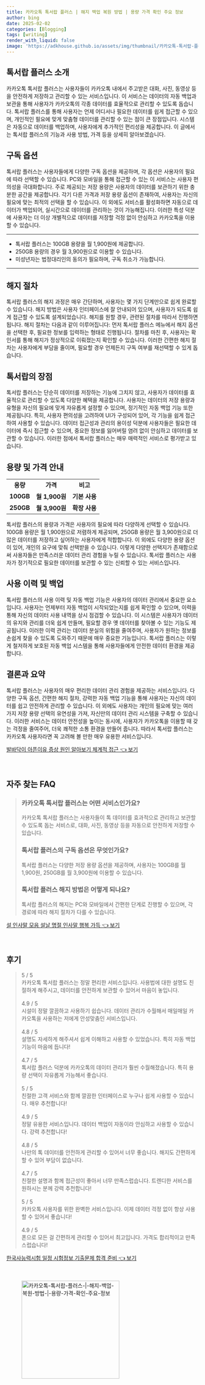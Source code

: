 ```yaml
---
title: 카카오톡 톡서랍 플러스 | 해지 백업 복원 방법 | 용량 가격 확인 주요 정보
author: bing
date: 2025-02-02
categories: [Blogging]
tags: [writing]
render_with_liquid: false
image: 'https://adkhouse.github.io/assets/img/thumbnail/카카오톡-톡서랍-플러스-|-해지-백업-복원-방법-|-용량-가격-확인-주요-정보.webp'
---
```



<h2 id='톡서랍 플러스 소개'>톡서랍 플러스 소개</h2>

<p>카카오톡 톡서랍 플러스는 사용자들이 카카오톡 내에서 주고받은 대화, 사진, 동영상 등을 안전하게 저장하고 관리할 수 있는 서비스입니다. 이 서비스는 데이터의 자동 백업과 보관을 통해 사용자가 카카오톡의 각종 데이터를 효율적으로 관리할 수 있도록 돕습니다. 톡서랍 플러스를 통해 사용자는 언제 어디서나 필요한 데이터를 쉽게 접근할 수 있으며, 개인적인 필요에 맞게 맞춤형 데이터를 관리할 수 있는 점이 큰 장점입니다. 시스템은 자동으로 데이터를 백업하며, 사용자에게 추가적인 편리성을 제공합니다. 이 글에서는 톡서랍 플러스의 기능과 사용 방법, 가격 등을 상세히 알아보겠습니다.</p>

<h2 id='구독 옵션'>구독 옵션</h2>

<p>톡서랍 플러스는 사용자들에게 다양한 구독 옵션을 제공하며, 각 옵션은 사용자의 필요에 따라 선택할 수 있습니다. PC와 모바일을 통해 접근할 수 있는 이 서비스는 사용자 편의성을 극대화합니다. 주로 제공되는 저장 용량은 사용자의 데이터를 보관하기 위한 충분한 공간을 제공합니다. 각기 다른 가격과 저장 용량 옵션이 존재하여, 사용자는 자신의 필요에 맞는 최적의 선택을 할 수 있습니다. 이 외에도 서비스를 활성화하면 자동으로 데이터가 백업되어, 실시간으로 데이터를 관리하는 것이 가능해집니다. 이러한 특성 덕분에 사용자는 더 이상 개별적으로 데이터를 저장할 걱정 없이 안심하고 카카오톡을 이용할 수 있습니다.</p>

<hr />

<ul>
    <li>톡서랍 플러스는 100GB 용량을 월 1,900원에 제공합니다.</li>
    <li>250GB 용량의 경우 월 3,900원으로 이용할 수 있습니다.</li>
    <li>미성년자는 법정대리인의 동의가 필요하며, 구독 취소가 가능합니다.</li>
</ul>

<hr />

<h2 id='해지 절차'>해지 절차</h2>

<p>톡서랍 플러스의 해지 과정은 매우 간단하며, 사용자는 몇 가지 단계만으로 쉽게 완료할 수 있습니다. 해지 방법은 사용자 인터페이스에 잘 안내되어 있으며, 사용자가 되도록 쉽게 접근할 수 있도록 설계되었습니다. 해지를 원할 경우, 관련된 절차를 따라서 진행하면 됩니다. 해지 절차는 다음과 같이 이루어집니다: 먼저 톡서랍 플러스 메뉴에서 해지 옵션을 선택한 후, 필요한 정보를 입력하는 형태로 진행됩니다. 절차를 마친 후, 사용자는 확인서를 통해 해지가 정상적으로 이뤄졌는지 확인할 수 있습니다. 이러한 간편한 해지 절차는 사용자에게 부담을 줄이며, 필요할 경우 언제든지 구독 여부를 재선택할 수 있게 돕습니다.</p>

<h2 id='톡서랍의 장점'>톡서랍의 장점</h2>

<p>톡서랍 플러스는 단순히 데이터를 저장하는 기능에 그치지 않고, 사용자가 데이터를 효율적으로 관리할 수 있도록 다양한 혜택을 제공합니다. 사용자는 데이터의 저장 용량과 유형을 자신의 필요에 맞게 자유롭게 설정할 수 있으며, 정기적인 자동 백업 기능 또한 제공됩니다. 특히, 사용자 편의성을 고려하여 UI가 구성되어 있어, 각 기능을 쉽게 접근하여 사용할 수 있습니다. 데이터 접근성과 관리의 용이성 덕분에 사용자들은 필요한 데이터에 즉시 접근할 수 있으며, 중요한 정보를 잃어버릴 염려 없이 안심하고 데이터를 보관할 수 있습니다. 이러한 점에서 톡서랍 플러스는 매우 매력적인 서비스로 평가받고 있습니다.</p>

<h2 id='용량 및 가격 안내'>용량 및 가격 안내</h2>

<table>
    <tr>
        <td style="text-align: center; height: 17px;"><b>용량</b></td>
        <td style="text-align: center; height: 17px;"><b>가격</b></td>
        <td style="text-align: center; height: 17px;"><b>비고</b></td>
    </tr>
    <tr>
        <td style="text-align: center; height: 17px;"><b>100GB</b></td>
        <td style="text-align: center; height: 17px;"><b>월 1,900원</b></td>
        <td style="text-align: center; height: 17px;"><b>기본 사용</b></td>
    </tr>
    <tr>
        <td style="text-align: center; height: 17px;"><b>250GB</b></td>
        <td style="text-align: center; height: 17px;"><b>월 3,900원</b></td>
        <td style="text-align: center; height: 17px;"><b>확장 사용</b></td>
    </tr>
</table>

<p>톡서랍 플러스의 용량과 가격은 사용자의 필요에 따라 다양하게 선택할 수 있습니다. 100GB 용량은 월 1,900원으로 저렴하게 제공되며, 250GB 용량은 월 3,900원으로 더 많은 데이터를 저장하고 싶어하는 사용자에게 적합합니다. 이 외에도 다양한 용량 옵션이 있어, 개인의 요구에 맞춰 선택받을 수 있습니다. 이렇게 다양한 선택지가 존재함으로써 사용자들은 만족스러운 데이터 관리 경험을 누릴 수 있습니다. 톡서랍 플러스는 사용자가 정기적으로 필요한 데이터를 보관할 수 있는 신뢰할 수 있는 서비스입니다.</p>

<h2 id='사용 이력 및 백업'>사용 이력 및 백업</h2>

<p>톡서랍 플러스의 사용 이력 및 자동 백업 기능은 사용자의 데이터 관리에서 중요한 요소입니다. 사용자는 언제부터 자동 백업이 시작되었는지를 쉽게 확인할 수 있으며, 이력을 통해 자신의 데이터 사용 내역을 상시 점검할 수 있습니다. 이 시스템은 사용자가 데이터의 유지와 관리를 더욱 쉽게 만들며, 필요할 경우 옛 데이터를 찾아볼 수 있는 기능도 제공됩니다. 이러한 이력 관리는 데이터 분실의 위험을 줄여주며, 사용자가 원하는 정보를 손쉽게 찾을 수 있도록 도와주기 때문에 매우 중요한 기능입니다. 톡서랍 플러스는 이렇게 철저하게 보호된 자동 백업 시스템을 통해 사용자들에게 안전한 데이터 환경을 제공합니다.</p>

<h2 id='결론과 요약'>결론과 요약</h2>

<p>톡서랍 플러스는 사용자의 매우 편리한 데이터 관리 경험을 제공하는 서비스입니다. 다양한 구독 옵션, 간편한 해지 절차, 강력한 자동 백업 기능을 통해 사용자는 자신의 데이터를 쉽고 안전하게 관리할 수 있습니다. 이 외에도 사용자는 개인의 필요에 맞는 여러 가지 저장 용량 선택의 유연성을 가져, 자신만의 데이터 관리 시스템을 구축할 수 있습니다. 이러한 서비스는 데이터 안전성을 높이는 동시에, 사용자가 카카오톡을 이용할 때 갖는 걱정을 줄여주어, 더욱 쾌적한 소통 환경을 만들어 줍니다. 따라서 톡서랍 플러스는 카카오톡 사용자라면 꼭 고려해 볼 만한 매우 유용한 서비스입니다.</p>


<p><a class="click-button" title="발바닥이 아픈이유 증상 원인 알아보기 체계적 접근" href="https://adkhouse.github.io/posts/%EB%B0%9C%EB%B0%94%EB%8B%A5%EC%9D%B4-%EC%95%84%ED%94%88%EC%9D%B4%EC%9C%A0-%EC%A6%9D%EC%83%81-%EC%9B%90%EC%9D%B8-%EC%95%8C%EC%95%84%EB%B3%B4%EA%B8%B0-%EC%B2%B4%EA%B3%84%EC%A0%81-%EC%A0%91%EA%B7%BC/" rel="dofollow">발바닥이 아픈이유 증상 원인 알아보기 체계적 접근 👈 보기</a></p><br>
<h2 id='자주_찾는_FAQ'>자주 찾는 FAQ</h2>
<div itemscope="" itemtype="https://schema.org/FAQPage"> 
<blockquote> 
<div itemscope="" itemprop="mainEntity" itemtype="https://schema.org/Question"> 
<h3 itemprop="name">카카오톡 톡서랍 플러스는 어떤 서비스인가요?</h3> 
<div itemscope="" itemprop="acceptedAnswer" itemtype="https://schema.org/Answer"> 
<span itemprop="text"> 
<p>카카오톡 톡서랍 플러스는 사용자들이 톡 데이터를 효과적으로 관리하고 보관할 수 있도록 돕는 서비스로, 대화, 사진, 동영상 등을 자동으로 안전하게 저장할 수 있습니다.</p> 
</span> 
</div> 
</div> 
<div itemscope="" itemprop="mainEntity" itemtype="https://schema.org/Question"> 
<h3 itemprop="name">톡서랍 플러스의 구독 옵션은 무엇인가요?</h3> 
<div itemscope="" itemprop="acceptedAnswer" itemtype="https://schema.org/Answer"> 
<span itemprop="text"> 
<p>톡서랍 플러스는 다양한 저장 용량 옵션을 제공하며, 사용자는 100GB를 월 1,900원, 250GB를 월 3,900원에 이용할 수 있습니다.</p> 
</span> 
</div> 
</div> 
<div itemscope="" itemprop="mainEntity" itemtype="https://schema.org/Question"> 
<h3 itemprop="name">톡서랍 플러스 해지 방법은 어떻게 되나요?</h3> 
<div itemscope="" itemprop="acceptedAnswer" itemtype="https://schema.org/Answer"> 
<span itemprop="text"> 
<p>톡서랍 플러스의 해지는 PC와 모바일에서 간편한 단계로 진행할 수 있으며, 각 경로에 따라 해지 절차가 다를 수 있습니다.</p> 
</span> 
</div> 
</div> 
</blockquote> 
</div>
<p><a class="click-button" title="설 인사말 모음 설날 명절 인사말 행복 가득" href="https://adkhouse.github.io/posts/%EC%84%A4-%EC%9D%B8%EC%82%AC%EB%A7%90-%EB%AA%A8%EC%9D%8C-%EC%84%A4%EB%82%A0-%EB%AA%85%EC%A0%88-%EC%9D%B8%EC%82%AC%EB%A7%90-%ED%96%89%EB%B3%B5-%EA%B0%80%EB%93%9D/" rel="dofollow">설 인사말 모음 설날 명절 인사말 행복 가득 👈 보기</a></p><br>
<h2 id='후기'>후기</h2>
<div itemscope itemtype="https://schema.org/Product">
  <blockquote>
  <div itemprop="review" itemscope itemtype="https://schema.org/Review">
      <div itemprop="reviewRating" itemscope itemtype="https://schema.org/Rating"> <span itemprop="ratingValue">5</span> / <span itemprop="bestRating">5</span> </div>
      <span itemprop="reviewBody">카카오톡 톡서랍 플러스는 정말 편리한 서비스입니다. 사용법에 대한 설명도 친절하게 해주시고, 데이터를 안전하게 보관할 수 있어서 마음이 놓입니다.</span>
  </div>
  <br>
  <div itemprop="review" itemscope itemtype="https://schema.org/Review">
      <div itemprop="reviewRating" itemscope itemtype="https://schema.org/Rating"> <span itemprop="ratingValue">4.9</span> / <span itemprop="bestRating">5</span> </div>
      <span itemprop="reviewBody">시설이 정말 깔끔하고 사용하기 쉽습니다. 데이터 관리가 수월해서 매일매일 카카오톡을 사용하는 저에게 안성맞춤인 서비스입니다.</span>
  </div>
  <br>
  <div itemprop="review" itemscope itemtype="https://schema.org/Review">
      <div itemprop="reviewRating" itemscope itemtype="https://schema.org/Rating"> <span itemprop="ratingValue">4.8</span> / <span itemprop="bestRating">5</span> </div>
      <span itemprop="reviewBody">설명도 자세하게 해주셔서 쉽게 이해하고 사용할 수 있었습니다. 특히 자동 백업 기능이 마음에 듭니다!</span>
  </div>
  <br>
  <div itemprop="review" itemscope itemtype="https://schema.org/Review">
      <div itemprop="reviewRating" itemscope itemtype="https://schema.org/Rating"> <span itemprop="ratingValue">4.7</span> / <span itemprop="bestRating">5</span> </div>
      <span itemprop="reviewBody">톡서랍 플러스 덕분에 카카오톡의 데이터 관리가 훨씬 수월해졌습니다. 특히 용량 선택이 자유롭게 가능해서 좋습니다.</span>
  </div>
  <br>
  <div itemprop="review" itemscope itemtype="https://schema.org/Review">
      <div itemprop="reviewRating" itemscope itemtype="https://schema.org/Rating"> <span itemprop="ratingValue">5</span> / <span itemprop="bestRating">5</span> </div>
      <span itemprop="reviewBody">친절한 고객 서비스와 함께 깔끔한 인터페이스로 누구나 쉽게 사용할 수 있습니다. 매우 추천합니다!</span>
  </div>
  <br>
  <div itemprop="review" itemscope itemtype="https://schema.org/Review">
      <div itemprop="reviewRating" itemscope itemtype="https://schema.org/Rating"> <span itemprop="ratingValue">4.9</span> / <span itemprop="bestRating">5</span> </div>
      <span itemprop="reviewBody">정말 유용한 서비스입니다. 데이터 백업이 자동이라 안심하고 사용할 수 있습니다. 강력 추천합니다!</span>
  </div>
  <br>
  <div itemprop="review" itemscope itemtype="https://schema.org/Review">
      <div itemprop="reviewRating" itemscope itemtype="https://schema.org/Rating"> <span itemprop="ratingValue">4.8</span> / <span itemprop="bestRating">5</span> </div>
      <span itemprop="reviewBody">나만의 톡 데이터를 안전하게 관리할 수 있어서 너무 좋습니다. 해지도 간편하게 할 수 있어 부담이 없습니다.</span>
  </div>
  <br>
  <div itemprop="review" itemscope itemtype="https://schema.org/Review">
      <div itemprop="reviewRating" itemscope itemtype="https://schema.org/Rating"> <span itemprop="ratingValue">4.7</span> / <span itemprop="bestRating">5</span> </div>
      <span itemprop="reviewBody">친절한 설명과 함께 접근성이 좋아서 너무 만족스럽습니다. 트렌디한 서비스를 원하시는 분께 강력 추천합니다!</span>
  </div>
  <br>
  <div itemprop="review" itemscope itemtype="https://schema.org/Review">
      <div itemprop="reviewRating" itemscope itemtype="https://schema.org/Rating"> <span itemprop="ratingValue">5</span> / <span itemprop="bestRating">5</span> </div>
      <span itemprop="reviewBody">카카오톡 사용자를 위한 완벽한 서비스입니다. 이제 데이터 걱정 없이 항상 사용할 수 있어서 좋습니다!</span>
  </div>
  <br>
  <div itemprop="review" itemscope itemtype="https://schema.org/Review">
      <div itemprop="reviewRating" itemscope itemtype="https://schema.org/Rating"> <span itemprop="ratingValue">4.9</span> / <span itemprop="bestRating">5</span> </div>
      <span itemprop="reviewBody">폰으로 모든 걸 간편하게 관리할 수 있어서 최고입니다. 가격도 합리적이고 만족스럽습니다!</span>
  </div>
  </blockquote>
</div>
<p><a class="click-button" title="한국사능력시험 일정 시험정보 기출문제 합격 준비" href="https://adkhouse.github.io/posts/%ED%95%9C%EA%B5%AD%EC%82%AC%EB%8A%A5%EB%A0%A5%EC%8B%9C%ED%97%98-%EC%9D%BC%EC%A0%95-%EC%8B%9C%ED%97%98%EC%A0%95%EB%B3%B4-%EA%B8%B0%EC%B6%9C%EB%AC%B8%EC%A0%9C-%ED%95%A9%EA%B2%A9-%EC%A4%80%EB%B9%84/" rel="dofollow">한국사능력시험 일정 시험정보 기출문제 합격 준비 👈 보기</a></p><br>
<figure class="image"><img src="https://adkhouse.github.io/assets/img/thumbnail/카카오톡-톡서랍-플러스-|-해지-백업-복원-방법-|-용량-가격-확인-주요-정보.webp" alt="카카오톡-톡서랍-플러스-|-해지-백업-복원-방법-|-용량-가격-확인-주요-정보" width="256" height="256"></figure>